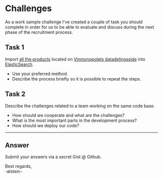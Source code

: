 # Challenges

As a work sample challenge I've created a couple of task you should complete in order for us to be able to evaluate 
and discuss during the next phase of the recruitment process. 

## Task 1 
Import [all the products](http://www.vinmonopolet.no/api/produkter) located on 
[Vinmonopolets datadelingsside](http://www.vinmonopolet.no/artikkel/om-vinmonopolet/datadeling) into [ElasticSearch](https://www.elastic.co/downloads/elasticsearch). 
- Use your preferred method.
- Describe the process briefly so it is possible to repeat the steps.

## Task 2
Describe the challenges related to a team working on the same code base. 
- How should we cooperate and what are the challenges?
- What is the most important parts in the development process?
- How should we deploy our code?

-------
## Answer
Submit your answers via a secret Gist @ Github.

Best regards,   
-øistein-
